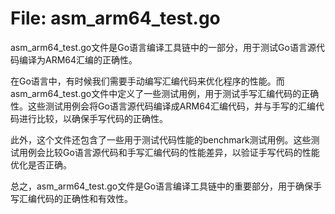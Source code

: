 # File: asm_arm64_test.go

asm_arm64_test.go文件是Go语言编译工具链中的一部分，用于测试Go语言源代码编译为ARM64汇编的正确性。

在Go语言中，有时候我们需要手动编写汇编代码来优化程序的性能。而asm_arm64_test.go文件中定义了一些测试用例，用于测试手写汇编代码的正确性。这些测试用例会将Go语言源代码编译成ARM64汇编代码，并与手写的汇编代码进行比较，以确保手写代码的正确性。

此外，这个文件还包含了一些用于测试代码性能的benchmark测试用例。这些测试用例会比较Go语言源代码和手写汇编代码的性能差异，以验证手写代码的性能优化是否正确。

总之，asm_arm64_test.go文件是Go语言编译工具链中的重要部分，用于确保手写汇编代码的正确性和有效性。

